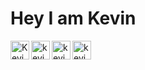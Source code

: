 # Hey I am Kevin
</a>
<a href="https://www.linkedin.com/in/kevin-paul-reddy-janagari-70bb90285/">
  <img align="left" alt="Kevin | LinkedIN" width="30" src="https://github.com/kevinpaul468/kevinpaul468/assets/121682091/3e60bf2c-01d7-4b96-8ef7-722924b220f5" />
</a>
<a href="https://www.twitter.com/kevinpaul468">
  <img align="left" alt="kevin | X" width="30" src="https://github.com/kevinpaul468/kevinpaul468/assets/121682091/15f75a25-5fba-421a-a454-33cb94451cc9" />
</a>
<a href="https://www.reddit.com/user/Emergency-Sir6359">
  <img align="left" alt="kevin | Reddit" width="30" src="https://github.com/kevinpaul468/kevinpaul468/assets/121682091/cc7fdd1b-e24f-4528-bb96-b8add5bda17f" />
</a>

<a href="https://discord.com/users/453483398359547905">
  <img alt="kevin | Discord" width="30" src="https://github.com/kevinpaul468/kevinpaul468/assets/121682091/359e3fb2-28ef-4408-a7e6-3eb7455a966d" />


